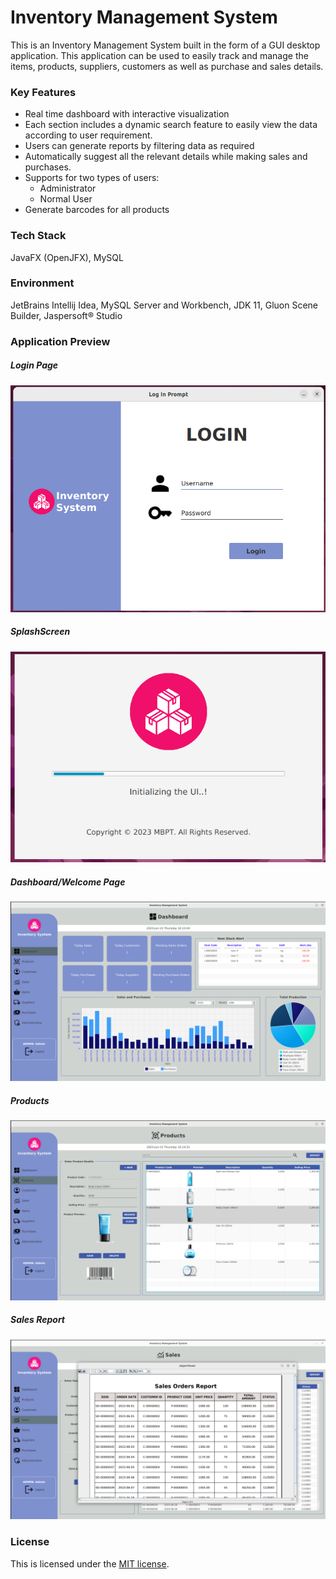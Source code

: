 # Inventory Management System

This is an Inventory Management System built in the form of a GUI desktop application. 
This application can be used to easily track and manage the items, products, suppliers, customers as well as purchase and sales details.

### Key Features
- Real time dashboard with interactive visualization 
- Each section includes a dynamic search feature to easily view the data according to user requirement.
- Users can generate reports by filtering data as required
- Automatically suggest all the relevant details while making sales and purchases.
- Supports for two types of users:
  - Administrator
  - Normal User
- Generate barcodes for all products

### Tech Stack
JavaFX (OpenJFX), MySQL

### Environment
JetBrains Intellij Idea, MySQL Server and Workbench, JDK 11, Gluon Scene Builder, Jaspersoft® Studio

### Application Preview

##### Login Page
![](asset/login-page.png)

##### SplashScreen
![](asset/splashscreen.png)

##### Dashboard/Welcome Page
![](asset/dashboard.png)

##### Products
![](asset/product.png)

##### Sales Report
![](asset/sales-report.png)

### License
This is licensed under the [MIT license](LICENSE).

